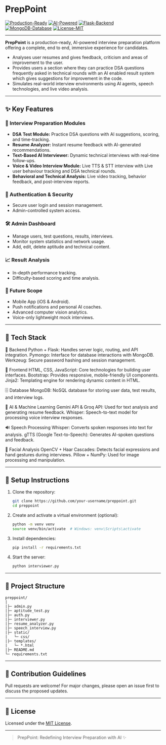 # PrepPoint

[![Production-Ready](https://img.shields.io/badge/Production--Ready-Yes-green)](https://github.com/your-username/preppoint)
[![AI-Powered](https://img.shields.io/badge/AI-Powered-blue)](https://github.com/your-username/preppoint)
[![Flask-Backend](https://img.shields.io/badge/Backend-Flask-blue)](https://github.com/your-username/preppoint)
[![MongoDB-Database](https://img.shields.io/badge/Database-MongoDB-green)](https://github.com/your-username/preppoint)
[![License-MIT](https://img.shields.io/badge/License-MIT-yellow)](https://choosealicense.com/licenses/mit/)

---

**PrepPoint** is a production-ready, AI-powered interview preparation platform offering a complete, end to end, immersive experience for candidates. 
- Analyses user resumes and gives feedback, criticism and areas of improvement to the user.
- Provides users a section where they can practice DSA questions frequently asked in technical rounds with an AI enabled result system which gives suggestions for improvement in the code.
- Simulates real-world interview environments using AI agents, speech technologies, and live video analysis.

---

## ✨ Key Features

### 🎯 Interview Preparation Modules
- **DSA Test Module:** Practice DSA questions with AI suggestions, scoring, and time-tracking.
- **Resume Analyzer:** Instant resume feedback with AI-generated recommendations.
- **Text-Based AI Interviewer:** Dynamic technical interviews with real-time follow-ups.
- **Voice & Video Interview Module:** Live TTS & STT interview with Live user behaviour tracking and DSA technical rounds.
- **Behavioral and Technical Analysis:** Live video tracking, behavior feedback, and post-interview reports.

### 🔐 Authentication & Security
- Secure user login and session management.
- Admin-controlled system access.

### 🛠️ Admin Dashboard
- Manage users, test questions, results, interviews.
- Monitor system statistics and network usage.
- Add, edit, delete aptitude and technical content.

### 📈 Result Analysis
- In-depth performance tracking.
- Difficulty-based scoring and time analysis.

### 📱 Future Scope
- Mobile App (iOS & Android).
- Push notifications and personal AI coaches.
- Advanced computer vision analytics.
- Voice-only lightweight mock interviews.

---

## 🧰 Tech Stack

🔧 Backend
Python + Flask: Handles server logic, routing, and API integration.
Pymongo: Interface for database interactions with MongoDB.
Werkzeug: Secure password hashing and session management.

🎨 Frontend
HTML, CSS, JavaScript: Core technologies for building user interfaces.
Bootstrap: Provides responsive, mobile-friendly UI components.
Jinja2: Templating engine for rendering dynamic content in HTML.

🗄️ Database
MongoDB: NoSQL database for storing user data, test results, and interview logs.

🤖 AI & Machine Learning
Gemini API & Groq API: Used for text analysis and generating resume feedback.
Whisper: Speech-to-text model for processing voice interview responses.

🔊 Speech Processing
Whisper: Converts spoken responses into text for analysis.
gTTS (Google Text-to-Speech): Generates AI-spoken questions and feedback.

🧠 Facial Analysis
OpenCV + Haar Cascades: Detects facial expressions and hand gestures during interviews.
Pillow + NumPy: Used for image processing and manipulation.

---

## 🚀 Setup Instructions

1. Clone the repository:

    ```bash
    git clone https://github.com/your-username/preppoint.git
    cd preppoint
    ```

2. Create and activate a virtual environment (optional):

    ```bash
    python -m venv venv
    source venv/bin/activate  # Windows: venv\Scripts\activate
    ```

3. Install dependencies:

    ```bash
    pip install -r requirements.txt
    ```

4. Start the server:

    ```bash
    python interviewer.py
    ```

---

## 📂 Project Structure

```
preppoint/
|
|├─ admin.py
|├─ aptitude_test.py
|├─ auth.py
|├─ interviewer.py
|├─ resume_analyzer.py
|├─ speech_interview.py
|├─ static/
|   └─ css/
|├─ templates/
|   └─ *.html
|├─ README.md
└─ requirements.txt
```

---

## 🤝 Contribution Guidelines

Pull requests are welcome! For major changes, please open an issue first to discuss the proposed updates.

---

## 📜 License

Licensed under the [MIT License](https://choosealicense.com/licenses/mit/).

---

> PrepPoint: Redefining Interview Preparation with AI ✨

